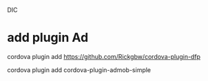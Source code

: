 DIC

# add plugin Ad
cordova plugin add https://github.com/Rickgbw/cordova-plugin-dfp

cordova plugin add cordova-plugin-admob-simple